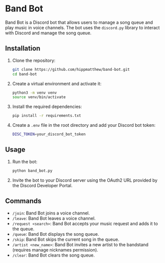 # Band Bot

Band Bot is a Discord bot that allows users to manage a song queue and play music in voice channels. The bot uses the `discord.py` library to interact with Discord and manage the song queue.

## Installation

1. Clone the repository:
   ```sh
   git clone https://github.com/hippmatthew/band-bot.git
   cd band-bot
   ```

2. Create a virtual environment and activate it:
   ```sh
   python3 -m venv venv
   source venv/bin/activate
   ```

3. Install the required dependencies:
   ```sh
   pip install -r requirements.txt
   ```

4. Create a `.env` file in the root directory and add your Discord bot token:
   ```sh
   DISC_TOKEN=your_discord_bot_token
   ```

## Usage

1. Run the bot:
   ```sh
   python band_bot.py
   ```

2. Invite the bot to your Discord server using the OAuth2 URL provided by the Discord Developer Portal.

## Commands

- `/join`: Band Bot joins a voice channel.
- `/leave`: Band Bot leaves a voice channel.
- `/request <search>`: Band Bot accepts your music request and adds it to the queue.
- `/queue`: Band Bot displays the song queue.
- `/skip`: Band Bot skips the current song in the queue.
- `/artist <new_name>`: Band Bot invites a new artist to the bandstand (requires manage nicknames permission).
- `/clear`: Band Bot clears the song queue.
